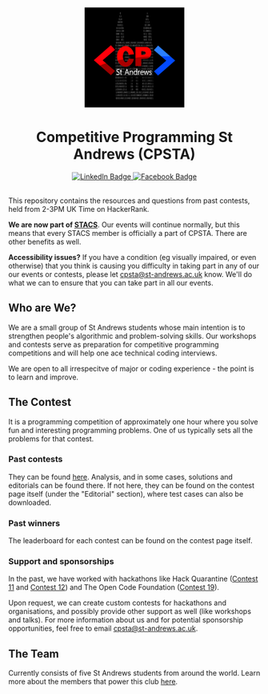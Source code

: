 <p align="center">
  <img src="assets/updated-logo.png" width="200" height="200">
</p>

<h1 align="center">Competitive Programming St Andrews (CPSTA)</h1>

<div id="badges" align="center">
  <a href="https://www.linkedin.com/company/competitive-programming-st-andrews/">
    <img src="https://img.shields.io/badge/LinkedIn-0077b5?style=for-the-badge&logo=linkedin&logoColor=white" alt="LinkedIn Badge"/>
  </a>
  <a href="https://www.facebook.com/CompetitiveProgrammingStAndrews">
    <img src="https://img.shields.io/badge/Facebook-3b5998?style=for-the-badge&logo=facebook&logoColor=white" alt="Facebook Badge"/>
  </a>
</div>

<br/>

This repository contains the resources and questions from past contests, held from 2-3PM UK Time on HackerRank.

**We are now part of [STACS](https://www.facebook.com/StACompSoc)**. Our events will continue normally, but this means that every STACS member is officially a part of CPSTA. There are other benefits as well.

**Accessibility issues?** If you have a condition (eg visually impaired, or even otherwise) that you think is causing you difficulty in taking part in any of our our events or contests, please let cpsta@st-andrews.ac.uk know. We'll do what we can to ensure that you can take part in all our events.

## Who are We?

We are a small group of St Andrews students whose main intention is to strengthen people's algorithmic and problem-solving skills. Our workshops and contests serve as preparation for competitive programming competitions and will help one ace technical coding interviews.

We are open to all irrespecitve of major or coding experience - the point is to learn and improve.

## The Contest

It is a programming competition of approximately one hour where you solve fun and interesting programming problems. One of us typically sets all the problems for that contest.

### Past contests

They can be found [here](/Competitions). Analysis, and in some cases, solutions and editorials can be found there. If not here, they can be found on the contest page itself (under the "Editorial" section), where test cases can also be downloaded.

### Past winners

The leaderboard for each contest can be found on the contest page itself.

### Support and sponsorships

In the past, we have worked with hackathons like Hack Quarantine ([Contest 11](/Competitions/Competition%2011%20%5B29%20March%202020%5D/readme.md) and [Contest 12](/Competitions/Competition%2012%20[5%20Apr%202020]/readme.md)) and The Open Code Foundation ([Contest 19](/Competitions/Competition%2019%20[24%20May%202020]/readme.md)).

Upon request, we can create custom contests for hackathons and organisations, and possibly provide other support as well (like workshops and talks). For more information about us and for potential sponsorship opportunities, feel free to email cpsta@st-andrews.ac.uk.

## The Team

Currently consists of five St Andrews students from around the world. Learn more about the members that power this club [here](the_team.md).
